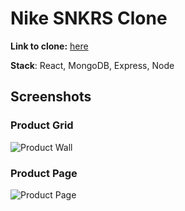 # Nike SNKRS Clone

**Link to clone:**
<a href="https://nike-snkrs.netlify.app/"> here</a>

**Stack**: React, MongoDB, Express, Node

## Screenshots

### Product Grid

<img src="https://www.dropbox.com/s/8qyjhjiv2zw8cmr/product-wall.png?raw=1" alt="Product Wall" />

### Product Page

<img src="https://www.dropbox.com/s/mkdk17e0ma7r57q/product-page.png?raw=1" alt="Product Page" />
